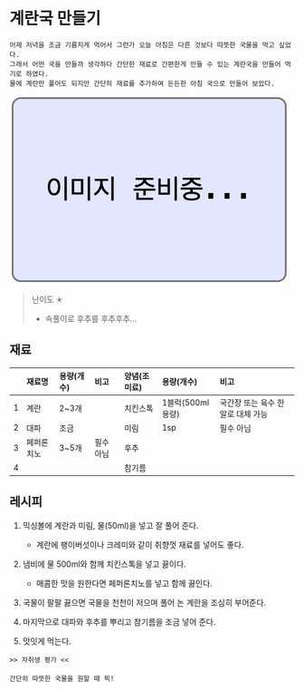 # 계란국 만들기

```
어제 저녁을 조금 기름지게 먹어서 그런가 오늘 아침은 다른 것보다 따뜻한 국물을 먹고 싶었다.
그래서 어떤 국을 만들까 생각하다 간단한 재료로 간편한게 만들 수 있는 계란국을 만들어 먹기로 하였다.
물에 계란만 풀어도 되지만 간단히 재료를 추가하여 든든한 아침 국으로 만들어 보았다.
```

![이미지 준비중](<../../_assets/img/이미지 준비중.png>)

> 난이도 ✭
> - 속풀이로 후추를 후추후추...



## 재료
||재료명|용량(개수)|비고|양념(조미료)|용량(개수)|비고|
|:-:|:--|:--|:--|:--|:--|:--|
|1|계란|2~3개||치킨스톡|1블럭(500ml용량)|국간장 또는 육수 한알로 대체 가능|
|2|대파|조금||미림|1sp|필수 아님|
|3|페퍼론치노|3~5개|필수 아님|후추|||
|4||||참기름|||



## 레시피
1. 믹싱볼에 계란과 미림, 물(50ml)을 넣고 잘 풀어 준다.
    - 계란에 팽이버섯이나 크레미와 같이 취향껏 재료를 넣어도 좋다.

2. 냄비에 물 500ml와 함께 치킨스톡을 넣고 끓이다.
    - 매콤한 맛을 원한다면 페퍼론치노를 넣고 함께 끓인다.

3. 국물이 팔팔 끓으면 국물을 천천이 저으며 풀어 논 계란을 조심히 부어준다.

4. 마지막으로 대파와 후추를 뿌리고 참기름을 조금 넣어 준다.

5. 맛잇게 먹는다.


~~~
>> 자취생 평가 <<

간단히 따뜻한 국물을 원할 때 픽!
~~~